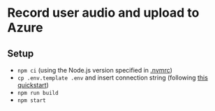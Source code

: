# Record user audio and upload to Azure

## Setup

- `npm ci` (using the Node.js version specified in [.nvmrc](./.nvmrc))
- `cp .env.template .env` and insert connection string (following [this quickstart](https://learn.microsoft.com/en-us/azure/storage/blobs/quickstart-blobs-javascript-browser#configure-storage-account-for-browser-access))
- `npm run build`
- `npm start`
